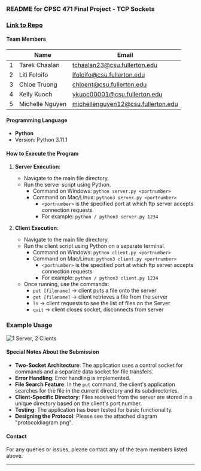 ### README for CPSC 471 Final Project - TCP Sockets

### [Link to Repo](https://github.com/tarekchaalan/File-Transfer-System)

#### Team Members

|     | Name            | Email                              |
| --- | --------------- | ---------------------------------- |
| 1   | Tarek Chaalan   | tchaalan23@csu.fullerton.edu       |
| 2   | Liti Foloifo    | lfoloifo@csu.fullerton.edu         |
| 3   | Chloe Truong    | chloent@csu.fullerton.edu          |
| 4   | Kelly Kuoch     | ykuoc00001@csu.fullerton.edu       |
| 5   | Michelle Nguyen | michellenguyen12@csu.fullerton.edu |

#### Programming Language

- **Python**
- Version: Python 3.11.1

#### How to Execute the Program

1. **Server Execution**:

   - Navigate to the main file directory.
   - Run the server script using Python.
     - Command on Windows: `python server.py <portnumber>`
     - Command on Mac/Linux: `python3 server.py <portnumber>`
       - `<portnumber>` is the specified port at which ftp server accepts connection requests
       - For example: `python / python3 server.py 1234`

2. **Client Execution**:

   - Navigate to the main file directory.
   - Run the client script using Python on a separate terminal.
     - Command on Windows: `python client.py <portnumber>`
     - Command on Mac/Linux: `python3 client.py <portnumber>`
       - `<portnumber>` is the specified port at which ftp server accepts connection requests
       - For example: `python / python3 client.py 1234`
   - Once running, use the commands:
     - `put [filename]` -> client puts a file onto the server
     - `get [filename]` -> client retrieves a file from the server
     - `ls` -> client requests to see the list of files on the Server
     - `quit` -> client closes socket, disconnects from server

### Example Usage

![1 Server, 2 Clients](https://i.imgur.com/wHl1U2T.png)

#### Special Notes About the Submission

- **Two-Socket Architecture**: The application uses a control socket for commands and a separate data socket for file transfers.
- **Error Handling**: Error handling is implemented.
- **File Search Feature**: In the `put` command, the client's application searches for the file in the current directory and its subdirectories.
- **Client-Specific Directory**: Files received from the server are stored in a unique directory based on the client's port number.
- **Testing**: The application has been tested for basic functionality.
- **Designing the Protocol**: Please see the attached diagram "protocoldiagram.png".

#### Contact

For any queries or issues, please contact any of the team members listed above.

---
